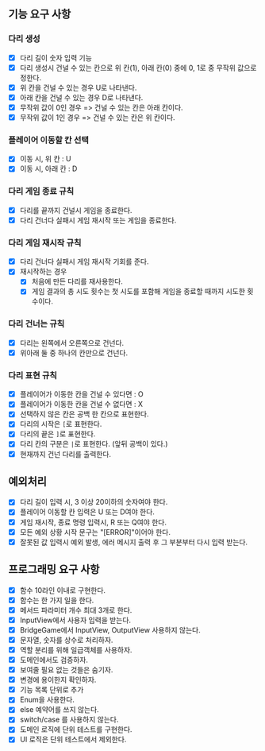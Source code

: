## 기능 요구 사항

### 다리 생성

- [x] 다리 길이 숫자 입력 기능
- [x] 다리 생성시 건널 수 있는 칸으로 위 칸(1), 아래 칸(0) 중에 0, 1로 중 무작위 값으로 정한다.
- [x] 위 칸을 건널 수 있는 경우 U로 나타낸다.
- [x] 아래 칸을 건널 수 있는 경우 D로 나타낸다.
- [x] 무작위 값이 0인 경우 => 건널 수 있는 칸은 아래 칸이다.
- [x] 무작위 값이 1인 경우 => 건널 수 있는 칸은 위 칸이다.

### 플레이어 이동할 칸 선택

- [x] 이동 시, 위 칸 : U
- [x] 이동 시, 아래 칸 : D

### 다리 게임 종료 규칙

- [x] 다리를 끝까지 건널시 게임을 종료한다.
- [x] 다리 건너다 실패시 게임 재시작 또는 게임을 종료한다.

### 다리 게임 재시작 규칙

- [x] 다리 건너다 실패시 게임 재시작 기회를 준다.
- [x] 재시작하는 경우
    - [x] 처음에 만든 다리를 재사용한다.
    - [x] 게임 결과의 총 시도 횟수는 첫 시도를 포함해 게임을 종료할 때까지 시도한 횟수이다.

### 다리 건너는 규칙

- [x] 다리는 왼쪽에서 오른쪽으로 건넌다.
- [x] 위아래 둘 중 하나의 칸만으로 건넌다.

### 다리 표현 규칙

- [x] 플레이어가 이동한 칸을 건널 수 있다면 : O
- [x] 플레이어가 이동한 칸을 건널 수 없다면 : X
- [x] 선택하지 않은 칸은 공백 한 칸으로 표현한다.
- [x] 다리의 시작은 `[`로 표현한다.
- [x] 다리의 끝은 `]`로 표현한다.
- [x] 다리 칸의 구분은  ` | `로 표현한다. (앞뒤 공백이 있다.)
- [x] 현재까지 건넌 다리를 출력한다.

## 예외처리

- [x] 다리 길이 입력 시, 3 이상 20이하의 숫자여야 한다.
- [x] 플레이어 이동할 칸 입력은 U 또는 D여야 한다.
- [x] 게임 재시작, 종료 명령 입력시, R 또는 Q여야 한다.
- [x] 모든 예외 상황 시작 문구는 "[ERROR]"이어야 한다.
- [x] 잘못된 값 입력시 예외 발생, 에러 메시지 출력 후 그 부분부터 다시 입력 받는다.

## 프로그래밍 요구 사항

- [x] 함수 10라인 이내로 구현한다.
- [x] 함수는 한 가지 일을 한다.
- [x] 메서드 파라미터 개수 최대 3개로 한다.
- [x] InputView에서 사용자 입력을 받는다.
- [x] BridgeGame에서 InputView, OutputView 사용하지 않는다.
- [x] 문자열, 숫자를 상수로 처리하자.
- [x] 역할 분리를 위해 일급객체를 사용하자.
- [x] 도메인에서도 검증하자.
- [x] 보여줄 필요 없는 것들은 숨기자.
- [x] 변경에 용이한지 확인하자.
- [x] 기능 목록 단위로 추가
- [x] Enum을 사용한다.
- [x] else 예약어를 쓰지 않는다.
- [x] switch/case 를 사용하지 않는다.
- [x] 도메인 로직에 단위 테스트를 구현한다.
- [x] UI 로직은 단위 테스트에서 제외한다.
